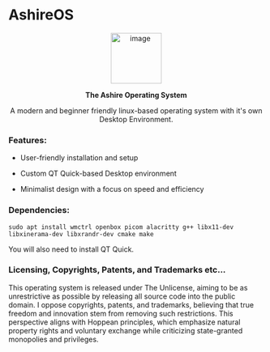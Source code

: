 # AshireOS

<p align="center">
  <img src="https://libplus.it/wp-content/uploads/2020/11/Schermata-2020-11-28-alle-16.24.00.png" alt="image" style="max-width: 100px; max-height: 100px; width: 100px; height: 100px; object-fit: cover; display: inline-block;"/>
</p>

<p align="center">
   <b> The Ashire Operating System </b>
</p>


<p align="center">
   A modern and beginner friendly linux-based operating system with it's own Desktop Environment.
</p>

### Features:

- User-friendly installation and setup

- Custom QT Quick-based Desktop environment
- Minimalist design with a focus on speed and efficiency

### Dependencies:

```
sudo apt install wmctrl openbox picom alacritty g++ libx11-dev libxinerama-dev libxrandr-dev cmake make
```

You will also need to install QT Quick.

### Licensing, Copyrights, Patents, and Trademarks etc...

This operating system is released under The Unlicense, aiming to be as unrestrictive as possible by releasing all source code into the public domain. I oppose copyrights, patents, and trademarks, believing that true freedom and innovation stem from removing such restrictions. This perspective aligns with Hoppean principles, which emphasize natural property rights and voluntary exchange while criticizing state-granted monopolies and privileges.